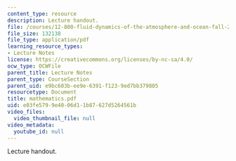 ```yaml
---
content_type: resource
description: Lecture handout.
file: /courses/12-800-fluid-dynamics-of-the-atmosphere-and-ocean-fall-2004/e03fe5799e4006d11b87627d5264561b_mathematics.pdf
file_size: 132138
file_type: application/pdf
learning_resource_types:
- Lecture Notes
license: https://creativecommons.org/licenses/by-nc-sa/4.0/
ocw_type: OCWFile
parent_title: Lecture Notes
parent_type: CourseSection
parent_uid: e9bc603b-ee9e-6391-f123-9ed7bb379805
resourcetype: Document
title: mathematics.pdf
uid: e03fe579-9e40-06d1-1b87-627d5264561b
video_files:
  video_thumbnail_file: null
video_metadata:
  youtube_id: null
---
```

Lecture handout.